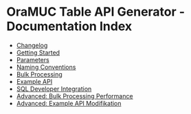 # OraMUC Table API Generator - Documentation Index

<!-- nav -->

- [Changelog](changelog.md)
- [Getting Started](getting-started.md)
- [Parameters](parameters.md)
- [Naming Conventions](naming-conventions.md)
- [Bulk Processing](bulk-processing.md)
- [Example API](example-api.md)
- [SQL Developer Integration](sql-developer-integration.md)
- [Advanced: Bulk Processing Performance](bulk-processing-performance.md)
- [Advanced: Example API Modifikation](example-modify-api.md)

<!-- navstop -->